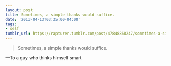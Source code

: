 ```yaml
---
layout: post
title: Sometimes, a simple thanks would suffice.
date: '2013-04-13T03:35:00-04:00'
tags:
- self
tumblr_url: https://rapturer.tumblr.com/post/47848868247/sometimes-a-simple-thanks-would-suffice
---
```

> Sometimes, a simple thanks would suffice.

—To a guy who thinks himself smart
